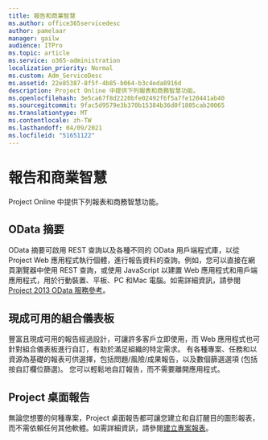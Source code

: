 ```yaml
---
title: 報告和商業智慧
ms.author: office365servicedesc
author: pamelaar
manager: gailw
audience: ITPro
ms.topic: article
ms.service: o365-administration
localization_priority: Normal
ms.custom: Adm_ServiceDesc
ms.assetid: 22e85387-8f5f-4b85-b064-b3c4eda8916d
description: Project Online 中提供下列報表和商務智慧功能。
ms.openlocfilehash: 3e5ca67f8d2220bfe02492f6f5a7fe120441ab40
ms.sourcegitcommit: 9fac5d9579e3b370b15384b36d0f1805cab20065
ms.translationtype: MT
ms.contentlocale: zh-TW
ms.lasthandoff: 04/09/2021
ms.locfileid: "51651122"
---
```

# <a name="reporting-and-business-intelligence"></a>報告和商業智慧

Project Online 中提供下列報表和商務智慧功能。
  
## <a name="odata-feeds"></a>OData 摘要

OData 摘要可啟用 REST 查詢以及各種不同的 OData 用戶端程式庫，以從 Project Web 應用程式執行個體，進行報告資料的查詢。例如，您可以直接在網頁瀏覽器中使用 REST 查詢，或使用 JavaScript 以建置 Web 應用程式和用戶端應用程式，用於行動裝置、平板、PC 和Mac 電腦。如需詳細資訊，請參閱[Project 2013 OData 服務參考](/previous-versions/office/project-odata/jj163015(v=office.15))。
  
## <a name="out-of-the-box-portfolio-dashboards"></a>現成可用的組合儀表板

豐富且現成可用的報告經過設計，可讓許多客戶立即使用，而 Web 應用程式也可針對組合儀表板進行自訂，有助於滿足組織的特定需求。 有各種專案、任務和以資源為基礎的報表可供選擇，包括問題/風險/成果報告，以及數個篩選選項 (包括按自訂欄位篩選)。 您可以輕鬆地自訂報告，而不需要離開應用程式。 
  
## <a name="project-desktop-reporting"></a>Project 桌面報告

無論您想要的何種專案，Project 桌面報告都可讓您建立和自訂醒目的圖形報表，而不需依賴任何其他軟體。如需詳細資訊，請參閱[建立專案報表](https://go.microsoft.com/fwlink/?LinkID=823657&amp;clcid=0x409)。
